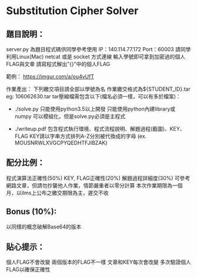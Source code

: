 # Substitution Cipher Solver

## 題目說明：
server.py 為題目程式碼供同學參考使用
IP：140.114.77.172
Port：60003
請同學利用Linux(Mac) netcat 或是 socket 方式連線
輸入學號即可拿到加密過的個人FLAG與文章
請寫程式解出"{}"中的個人FLAG

範例：
https://imgur.com/a/ou4vUfT 

作業產出：
下列繳交項目請全部以學號為名
作業繳交格式為${STUDENT_ID}.tar
eg: 106062630.tar
tar壓縮檔需包含以下(檔名必須一樣，可以有多於檔案)：

* ./solve.py
只能使用python3.5以上開發
只能使用python內建library或numpy
可以模組化，但是solve.py必須是主程式

* ./writeup.pdf
包含程式執行環境、程式流程說明、解題過程(截圖)、KEY、FLAG
KEY請以字串方式排列A-Z分別被代換成的字母 (ex. MOUSNRWLXVGCPYQEDHTFJIBZAK) 


## 配分比例：
程式演算法正確性(50%)
KEY, FLAG正確性(20%)
解題過程詳細度(30%)
可參考網路文章，但請勿抄襲他人作業，情節嚴重者以零分計算
本次作業期限為一個月，以ilms上公布之繳交期限為主，遲交不收

## Bonus (10%):
以同樣的概念破解Base64的版本

## 貼心提示：
個人FLAG不會改變
兩個版本的FLAG不一樣
文章和KEY每次會改變
多次驗證個人FLAG以確保正確性
